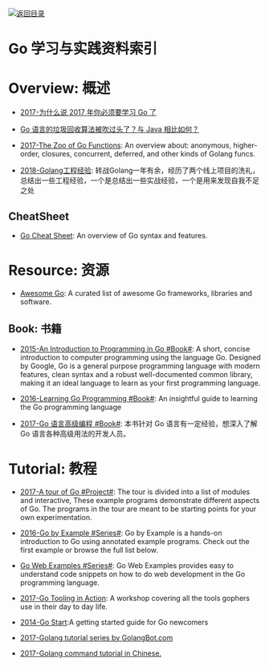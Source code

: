 [![返回目录](https://parg.co/UGo)](https://parg.co/b4z) 


# Go 学习与实践资料索引

# Overview: 概述

* [2017-为什么说 2017 年你必须要学习 Go 了](http://mp.weixin.qq.com/s/hQLUjvttTPgfd9qO1l-i6A)

* [Go 语言的垃圾回收算法被吹过头了？与 Java 相比如何？](http://mp.weixin.qq.com/s/9Uj1E3VO7Cd-6G_xZS_zoQ)

* [2017-The Zoo of Go Functions](https://parg.co/U5u): An overview about: anonymous, higher-order, closures, concurrent, deferred, and other kinds of Golang funcs.

* [2018-Golang工程经验](https://juejin.im/post/5a6873fb518825733e60a1ae): 转战Golang一年有余，经历了两个线上项目的洗礼，总结出一些工程经验，一个是总结出一些实战经验，一个是用来发现自我不足之处

## CheatSheet

* [Go Cheat Sheet](https://github.com/a8m/go-lang-cheat-sheet): An overview of Go syntax and features.

# Resource: 资源

* [Awesome Go](https://github.com/avelino/awesome-go): A curated list of awesome Go frameworks, libraries and software.

## Book: 书籍

* [2015-An Introduction to Programming in Go #Book#](http://www.golang-book.com/): A short, concise introduction to computer programming using the language Go. Designed by Google, Go is a general purpose programming language with modern features, clean syntax and a robust well-documented common library, making it an ideal language to learn as your first programming language.

* [2016-Learning Go Programming #Book#](https://parg.co/b21): An insightful guide to learning the Go programming language

- [2017-Go 语言高级编程 #Book#](https://parg.co/UMV): 本书针对 Go 语言有一定经验，想深入了解 Go 语言各种高级用法的开发人员。

# Tutorial: 教程

* [2017-A tour of Go #Project#](https://tour.golang.org/welcome/1): The tour is divided into a list of modules and interactive, These example programs demonstrate different aspects of Go. The programs in the tour are meant to be starting points for your own experimentation.

* [2016-Go by Example #Series#](https://gobyexample.com/): Go by Example is a hands-on introduction to Go using annotated example programs. Check out the first example or browse the full list below.

- [Go Web Examples #Series#](https://gowebexamples.github.io/): Go Web Examples provides easy to understand code snippets on how to do web development in the Go programming language.

* [2017-Go Tooling in Action](https://github.com/campoy/go-tooling-workshop): A workshop covering all the tools gophers use in their day to day life.

* [2014-Go Start](https://github.com/alco/gostart):A getting started guide for Go newcomers

* [2017-Golang tutorial series by GolangBot.com](https://golangbot.com/learn-golang-series/)

* [2017-Golang command tutorial in Chinese.](https://github.com/hyper0x/go_command_tutorial)
